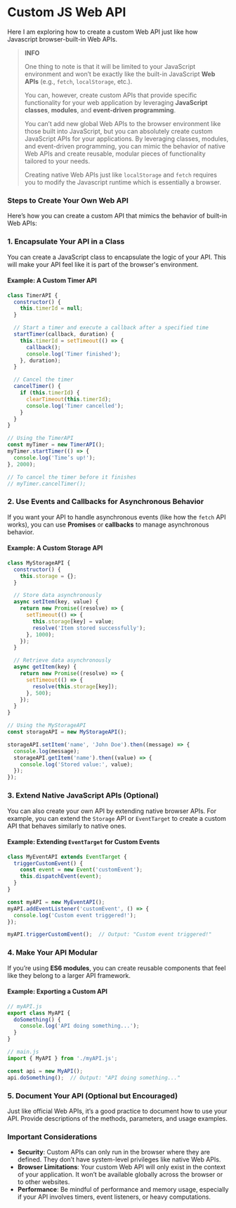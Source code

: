 # Custom JS Web API

Here I am exploring how to create a custom Web API just like how Javascript browser-built-in Web APIs.

> **INFO**
> 
> One thing to note is that it will be limited to your JavaScript environment and won’t be exactly like the built-in JavaScript **Web APIs** (e.g., `fetch`, `localStorage`, etc.).
>
> You can, however, create custom APIs that provide specific functionality for your web application by leveraging **JavaScript classes**, **modules**, and **event-driven programming**.
> 
> You can’t add new global Web APIs to the browser environment like those built into JavaScript, but you can absolutely create custom JavaScript APIs for your applications. By leveraging classes, modules, and event-driven programming, you can mimic the behavior of native Web APIs and create reusable, modular pieces of functionality tailored to your needs.
>
> Creating native Web APIs just like `localStorage` and `fetch` requires you to modify the Javascript runtime which is essentially a browser.

### Steps to Create Your Own Web API

Here’s how you can create a custom API that mimics the behavior of built-in Web APIs:

### 1. **Encapsulate Your API in a Class**
You can create a JavaScript class to encapsulate the logic of your API. This will make your API feel like it is part of the browser's environment.

#### Example: A Custom Timer API

```javascript
class TimerAPI {
  constructor() {
    this.timerId = null;
  }

  // Start a timer and execute a callback after a specified time
  startTimer(callback, duration) {
    this.timerId = setTimeout(() => {
      callback();
      console.log('Timer finished');
    }, duration);
  }

  // Cancel the timer
  cancelTimer() {
    if (this.timerId) {
      clearTimeout(this.timerId);
      console.log('Timer cancelled');
    }
  }
}

// Using the TimerAPI
const myTimer = new TimerAPI();
myTimer.startTimer(() => {
  console.log('Time’s up!');
}, 2000);

// To cancel the timer before it finishes
// myTimer.cancelTimer();
```

### 2. **Use Events and Callbacks for Asynchronous Behavior**
If you want your API to handle asynchronous events (like how the `fetch` API works), you can use **Promises** or **callbacks** to manage asynchronous behavior.

#### Example: A Custom Storage API

```javascript
class MyStorageAPI {
  constructor() {
    this.storage = {};
  }

  // Store data asynchronously
  async setItem(key, value) {
    return new Promise((resolve) => {
      setTimeout(() => {
        this.storage[key] = value;
        resolve('Item stored successfully');
      }, 1000);
    });
  }

  // Retrieve data asynchronously
  async getItem(key) {
    return new Promise((resolve) => {
      setTimeout(() => {
        resolve(this.storage[key]);
      }, 500);
    });
  }
}

// Using the MyStorageAPI
const storageAPI = new MyStorageAPI();

storageAPI.setItem('name', 'John Doe').then((message) => {
  console.log(message);
  storageAPI.getItem('name').then((value) => {
    console.log('Stored value:', value);
  });
});
```

### 3. **Extend Native JavaScript APIs (Optional)**
You can also create your own API by extending native browser APIs. For example, you can extend the `Storage` API or `EventTarget` to create a custom API that behaves similarly to native ones.

#### Example: Extending `EventTarget` for Custom Events

```javascript
class MyEventAPI extends EventTarget {
  triggerCustomEvent() {
    const event = new Event('customEvent');
    this.dispatchEvent(event);
  }
}

const myAPI = new MyEventAPI();
myAPI.addEventListener('customEvent', () => {
  console.log('Custom event triggered!');
});

myAPI.triggerCustomEvent();  // Output: "Custom event triggered!"
```

### 4. **Make Your API Modular**
If you’re using **ES6 modules**, you can create reusable components that feel like they belong to a larger API framework.

#### Example: Exporting a Custom API

```javascript
// myAPI.js
export class MyAPI {
  doSomething() {
    console.log('API doing something...');
  }
}

// main.js
import { MyAPI } from './myAPI.js';

const api = new MyAPI();
api.doSomething();  // Output: "API doing something..."
```

### 5. **Document Your API (Optional but Encouraged)**
Just like official Web APIs, it’s a good practice to document how to use your API. Provide descriptions of the methods, parameters, and usage examples.

### Important Considerations
- **Security**: Custom APIs can only run in the browser where they are defined. They don’t have system-level privileges like native Web APIs.
- **Browser Limitations**: Your custom Web API will only exist in the context of your application. It won’t be available globally across the browser or to other websites.
- **Performance**: Be mindful of performance and memory usage, especially if your API involves timers, event listeners, or heavy computations.

